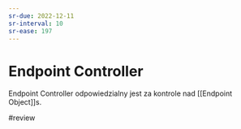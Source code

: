 ```yaml
---
sr-due: 2022-12-11
sr-interval: 10
sr-ease: 197
---
```


# Endpoint Controller
Endpoint Controller odpowiedzialny jest za kontrole nad [[Endpoint Object]]s.

#review 